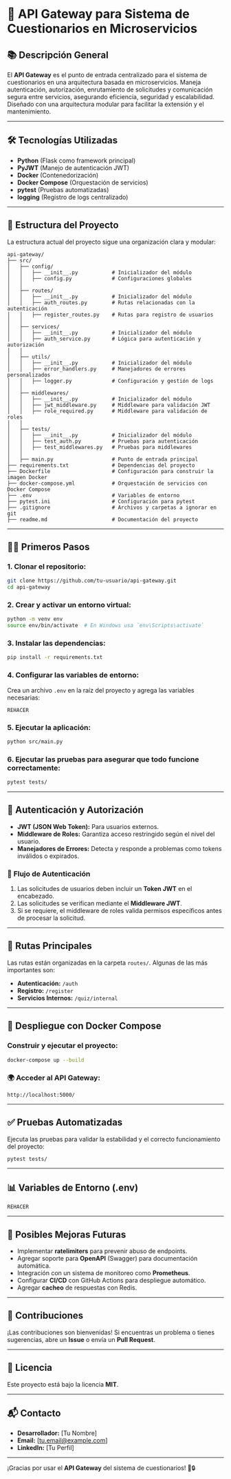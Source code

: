 # 🚀 **API Gateway para Sistema de Cuestionarios en Microservicios**

## 📚 **Descripción General**
El **API Gateway** es el punto de entrada centralizado para el sistema de cuestionarios en una arquitectura basada en microservicios. Maneja autenticación, autorización, enrutamiento de solicitudes y comunicación segura entre servicios, asegurando eficiencia, seguridad y escalabilidad. Diseñado con una arquitectura modular para facilitar la extensión y el mantenimiento.

---

## 🛠️ **Tecnologías Utilizadas**
- **Python** (Flask como framework principal)
- **PyJWT** (Manejo de autenticación JWT)
- **Docker** (Contenedorización)
- **Docker Compose** (Orquestación de servicios)
- **pytest** (Pruebas automatizadas)
- **logging** (Registro de logs centralizado)

---

## 📂 **Estructura del Proyecto**
La estructura actual del proyecto sigue una organización clara y modular:

```
api-gateway/
├── src/
│   ├── config/
│   │   ├── __init__.py           # Inicializador del módulo
│   │   ├── config.py             # Configuraciones globales
│   │
│   ├── routes/
│   │   ├── __init__.py           # Inicializador del módulo
│   │   ├── auth_routes.py        # Rutas relacionadas con la autenticación
│   │   ├── register_routes.py    # Rutas para registro de usuarios
│   │
│   ├── services/
│   │   ├── __init__.py           # Inicializador del módulo
│   │   ├── auth_service.py       # Lógica para autenticación y autorización
│   │
│   ├── utils/
│   │   ├── __init__.py           # Inicializador del módulo
│   │   ├── error_handlers.py     # Manejadores de errores personalizados
│   │   ├── logger.py             # Configuración y gestión de logs
│   │
│   ├── middlewares/
│   │   ├── __init__.py           # Inicializador del módulo
│   │   ├── jwt_middleware.py     # Middleware para validación JWT
│   │   ├── role_required.py      # Middleware para validación de roles
│   │
│   ├── tests/
│   │   ├── __init__.py           # Inicializador del módulo
│   │   ├── test_auth.py          # Pruebas para autenticación
│   │   ├── test_middlewares.py   # Pruebas para middlewares
│   │
│   ├── main.py                   # Punto de entrada principal
├── requirements.txt              # Dependencias del proyecto
├── Dockerfile                    # Configuración para construir la imagen Docker
├── docker-compose.yml            # Orquestación de servicios con Docker Compose
├── .env                          # Variables de entorno
├── pytest.ini                    # Configuración para pytest
├── .gitignore                    # Archivos y carpetas a ignorar en git
├── readme.md                     # Documentación del proyecto
```

---

## 🧑‍💻 **Primeros Pasos**

### 1. Clonar el repositorio:
```bash
git clone https://github.com/tu-usuario/api-gateway.git
cd api-gateway
```

### 2. Crear y activar un entorno virtual:
```bash
python -m venv env
source env/bin/activate  # En Windows usa `env\Scripts\activate`
```

### 3. Instalar las dependencias:
```bash
pip install -r requirements.txt
```

### 4. Configurar las variables de entorno:
Crea un archivo `.env` en la raíz del proyecto y agrega las variables necesarias:
```env
REHACER
```

### 5. Ejecutar la aplicación:
```bash
python src/main.py
```

### 6. Ejecutar las pruebas para asegurar que todo funcione correctamente:
```bash
pytest tests/
```

---

## 🔑 **Autenticación y Autorización**
- **JWT (JSON Web Token):** Para usuarios externos.
- **Middleware de Roles:** Garantiza acceso restringido según el nivel del usuario.
- **Manejadores de Errores:** Detecta y responde a problemas como tokens inválidos o expirados.

### 🧠 **Flujo de Autenticación**
1. Las solicitudes de usuarios deben incluir un **Token JWT** en el encabezado.
2. Las solicitudes se verifican mediante el **Middleware JWT**.
3. Si se requiere, el middleware de roles valida permisos específicos antes de procesar la solicitud.

---

## 📜 **Rutas Principales**
Las rutas están organizadas en la carpeta `routes/`. Algunas de las más importantes son:

- **Autenticación:** `/auth`
- **Registro:** `/register`
- **Servicios Internos:** `/quiz/internal`

---

## 🐳 **Despliegue con Docker Compose**
### Construir y ejecutar el proyecto:
```bash
docker-compose up --build
```

### 🌍 **Acceder al API Gateway:**
```plaintext
http://localhost:5000/
```

---

## ✅ **Pruebas Automatizadas**
Ejecuta las pruebas para validar la estabilidad y el correcto funcionamiento del proyecto:
```bash
pytest tests/
```

---

## 📊 **Variables de Entorno (.env)**
```env
REHACER
```

---

## 🌟 **Posibles Mejoras Futuras**
- Implementar **ratelimiters** para prevenir abuso de endpoints.
- Agregar soporte para **OpenAPI** (Swagger) para documentación automática.
- Integración con un sistema de monitoreo como **Prometheus**.
- Configurar **CI/CD** con GitHub Actions para despliegue automático.
- Agregar **cacheo** de respuestas con Redis.

---

## 🤝 **Contribuciones**
¡Las contribuciones son bienvenidas! Si encuentras un problema o tienes sugerencias, abre un **Issue** o envía un **Pull Request**.

---

## 📝 **Licencia**
Este proyecto está bajo la licencia **MIT**.

---

## 📬 **Contacto**
- **Desarrollador:** [Tu Nombre]
- **Email:** [tu.email@example.com]
- **LinkedIn:** [Tu Perfil]

---

¡Gracias por usar el **API Gateway** del sistema de cuestionarios! 🚀🔒

